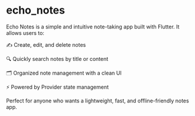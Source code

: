 # echo_notes

Echo Notes is a simple and intuitive note-taking app built with Flutter.
It allows users to:

✍️ Create, edit, and delete notes

🔍 Quickly search notes by title or content

🗂 Organized note management with a clean UI

⚡ Powered by Provider state management

Perfect for anyone who wants a lightweight, fast, and offline-friendly notes app.
